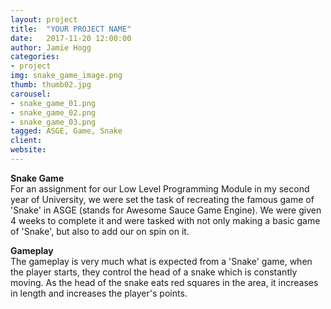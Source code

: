 ```yaml
---
layout: project
title:  "YOUR PROJECT NAME"
date:   2017-11-20 12:00:00
author: Jamie Hogg
categories:
- project
img: snake_game_image.png
thumb: thumb02.jpg
carousel:
- snake_game_01.png
- snake_game_02.png
- snake_game_03.png
tagged: ASGE, Game, Snake
client: 
website: 
---
```

<B>Snake Game</B><BR>
For an assignment for our Low Level Programming Module in my second year of University, we were set the task of recreating the famous game of 'Snake' in ASGE (stands for Awesome Sauce Game Engine). We were given 4 weeks to complete it and were tasked with not only making a basic game of 'Snake', but also to add our on spin on it.

<B>Gameplay</B><BR>
The gameplay is very much what is expected from a 'Snake' game, when the player starts, they control the head of a snake which is constantly moving. As the head of the snake eats red squares in the area, it increases in length and increases the player's points.
